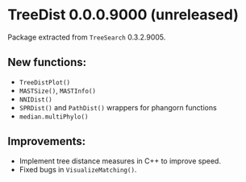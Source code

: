 # TreeDist 0.0.0.9000 (unreleased)
Package extracted from `TreeSearch` 0.3.2.9005.

## New functions:
 - `TreeDistPlot()`
 - `MASTSize()`, `MASTInfo()`
 - `NNIDist()`
 - `SPRDist()` and `PathDist()` wrappers for phangorn functions
 - `median.multiPhylo()`
 
## Improvements:
 - Implement tree distance measures in C++ to improve speed.
 - Fixed bugs in `VisualizeMatching()`.
